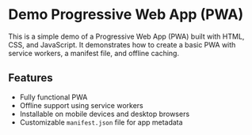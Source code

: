 # Demo Progressive Web App (PWA)

This is a simple demo of a Progressive Web App (PWA) built with HTML, CSS, and JavaScript. It demonstrates how to create a basic PWA with service workers, a manifest file, and offline caching.

## Features

- Fully functional PWA
- Offline support using service workers
- Installable on mobile devices and desktop browsers
- Customizable `manifest.json` file for app metadata
